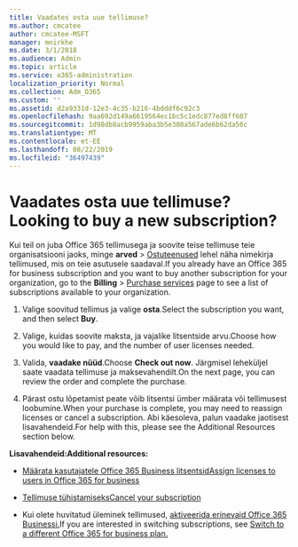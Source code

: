 ```yaml
---
title: Vaadates osta uue tellimuse?
ms.author: cmcatee
author: cmcatee-MSFT
manager: mnirkhe
ms.date: 3/1/2018
ms.audience: Admin
ms.topic: article
ms.service: o365-administration
localization_priority: Normal
ms.collection: Adm_O365
ms.custom: ''
ms.assetid: d2a9331d-12e3-4c35-b216-4bdddf6c92c3
ms.openlocfilehash: 9aa692d149a6619564ec1bc5c1edc877ed8ff607
ms.sourcegitcommit: 1d98db8acb9959aba3b5e308a567ade6b62da56c
ms.translationtype: MT
ms.contentlocale: et-EE
ms.lasthandoff: 08/22/2019
ms.locfileid: "36497439"
---
```

# <a name="looking-to-buy-a-new-subscription"></a><span data-ttu-id="33f78-102">Vaadates osta uue tellimuse?</span><span class="sxs-lookup"><span data-stu-id="33f78-102">Looking to buy a new subscription?</span></span>

<span data-ttu-id="33f78-103">Kui teil on juba Office 365 tellimusega ja soovite teise tellimuse teie organisatsiooni jaoks, minge **arved** \> [Ostuteenused](https://go.microsoft.com/fwlink/p/?linkid=868433) lehel näha nimekirja tellimused, mis on teie asutusele saadaval.</span><span class="sxs-lookup"><span data-stu-id="33f78-103">If you already have an Office 365 for business subscription and you want to buy another subscription for your organization, go to the **Billing** \> [Purchase services](https://go.microsoft.com/fwlink/p/?linkid=868433) page to see a list of subscriptions available to your organization.</span></span>
 
1. <span data-ttu-id="33f78-104">Valige soovitud tellimus ja valige **osta**.</span><span class="sxs-lookup"><span data-stu-id="33f78-104">Select the subscription you want, and then select **Buy**.</span></span>

2. <span data-ttu-id="33f78-105">Valige, kuidas soovite maksta, ja vajalike litsentside arvu.</span><span class="sxs-lookup"><span data-stu-id="33f78-105">Choose how you would like to pay, and the number of user licenses needed.</span></span>

3. <span data-ttu-id="33f78-106">Valida, **vaadake nüüd**.</span><span class="sxs-lookup"><span data-stu-id="33f78-106">Choose **Check out now**.</span></span> <span data-ttu-id="33f78-107">Järgmisel leheküljel saate vaadata tellimuse ja maksevahendilt.</span><span class="sxs-lookup"><span data-stu-id="33f78-107">On the next page, you can review the order and complete the purchase.</span></span>

4. <span data-ttu-id="33f78-108">Pärast ostu lõpetamist peate võib litsentsi ümber määrata või tellimusest loobumine.</span><span class="sxs-lookup"><span data-stu-id="33f78-108">When your purchase is complete, you may need to reassign licenses or cancel a subscription.</span></span> <span data-ttu-id="33f78-109">Abi käesoleva, palun vaadake jaotisest lisavahendeid.</span><span class="sxs-lookup"><span data-stu-id="33f78-109">For help with this, please see the Additional Resources section below.</span></span>

 <span data-ttu-id="33f78-110">**Lisavahendeid:**</span><span class="sxs-lookup"><span data-stu-id="33f78-110">**Additional resources:**</span></span>
  
- [<span data-ttu-id="33f78-111">Määrata kasutajatele Office 365 Business litsentsid</span><span class="sxs-lookup"><span data-stu-id="33f78-111">Assign licenses to users in Office 365 for business</span></span>](https://docs.microsoft.com/office365/admin/subscriptions-and-billing/assign-licenses-to-users)
    
- [<span data-ttu-id="33f78-112">Tellimuse tühistamiseks</span><span class="sxs-lookup"><span data-stu-id="33f78-112">Cancel your subscription</span></span>](https://docs.microsoft.com/office365/admin/subscriptions-and-billing/cancel-your-subscription)
    
- <span data-ttu-id="33f78-113">Kui olete huvitatud üleminek tellimused, [aktiveerida erinevaid Office 365 Businessi.](https://docs.microsoft.com/office365/admin/subscriptions-and-billing/switch-to-a-different-plan)</span><span class="sxs-lookup"><span data-stu-id="33f78-113">If you are interested in switching subscriptions, see [Switch to a different Office 365 for business plan.](https://docs.microsoft.com/office365/admin/subscriptions-and-billing/switch-to-a-different-plan)</span></span>